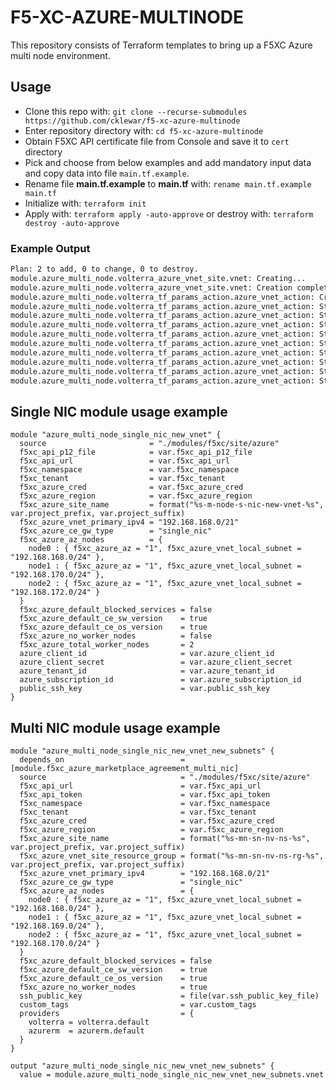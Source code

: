 # F5-XC-AZURE-MULTINODE

This repository consists of Terraform templates to bring up a F5XC Azure multi node environment.

## Usage

- Clone this repo with: `git clone --recurse-submodules https://github.com/cklewar/f5-xc-azure-multinode`
- Enter repository directory with: `cd f5-xc-azure-multinode`
- Obtain F5XC API certificate file from Console and save it to `cert` directory
- Pick and choose from below examples and add mandatory input data and copy data into file `main.tf.example`.
- Rename file __main.tf.example__ to __main.tf__ with: `rename main.tf.example main.tf`
- Initialize with: `terraform init`
- Apply with: `terraform apply -auto-approve` or destroy with: `terraform destroy -auto-approve`

### Example Output

```bash
Plan: 2 to add, 0 to change, 0 to destroy.
module.azure_multi_node.volterra_azure_vnet_site.vnet: Creating...
module.azure_multi_node.volterra_azure_vnet_site.vnet: Creation complete after 1s [id=b0573f45-9d5a-483b-a027-ca433977fb38]
module.azure_multi_node.volterra_tf_params_action.azure_vnet_action: Creating...
module.azure_multi_node.volterra_tf_params_action.azure_vnet_action: Still creating... [10s elapsed]
module.azure_multi_node.volterra_tf_params_action.azure_vnet_action: Still creating... [20s elapsed]
module.azure_multi_node.volterra_tf_params_action.azure_vnet_action: Still creating... [30s elapsed]
module.azure_multi_node.volterra_tf_params_action.azure_vnet_action: Still creating... [40s elapsed]
module.azure_multi_node.volterra_tf_params_action.azure_vnet_action: Still creating... [50s elapsed]
module.azure_multi_node.volterra_tf_params_action.azure_vnet_action: Still creating... [1m0s elapsed]
module.azure_multi_node.volterra_tf_params_action.azure_vnet_action: Still creating... [1m10s elapsed]
module.azure_multi_node.volterra_tf_params_action.azure_vnet_action: Still creating... [1m20s elapsed]
module.azure_multi_node.volterra_tf_params_action.azure_vnet_action: Still creating... [1m30s elapsed]
```

## Single NIC module usage example

````hcl
module "azure_multi_node_single_nic_new_vnet" {
  source                       = "./modules/f5xc/site/azure"
  f5xc_api_p12_file            = var.f5xc_api_p12_file
  f5xc_api_url                 = var.f5xc_api_url
  f5xc_namespace               = var.f5xc_namespace
  f5xc_tenant                  = var.f5xc_tenant
  f5xc_azure_cred              = var.f5xc_azure_cred
  f5xc_azure_region            = var.f5xc_azure_region
  f5xc_azure_site_name         = format("%s-m-node-s-nic-new-vnet-%s", var.project_prefix, var.project_suffix)
  f5xc_azure_vnet_primary_ipv4 = "192.168.168.0/21"
  f5xc_azure_ce_gw_type        = "single_nic"
  f5xc_azure_az_nodes          = {
    node0 : { f5xc_azure_az = "1", f5xc_azure_vnet_local_subnet = "192.168.168.0/24" },
    node1 : { f5xc_azure_az = "1", f5xc_azure_vnet_local_subnet = "192.168.170.0/24" },
    node2 : { f5xc_azure_az = "1", f5xc_azure_vnet_local_subnet = "192.168.172.0/24" }
  }
  f5xc_azure_default_blocked_services = false
  f5xc_azure_default_ce_sw_version    = true
  f5xc_azure_default_ce_os_version    = true
  f5xc_azure_no_worker_nodes          = false
  f5xc_azure_total_worker_nodes       = 2
  azure_client_id                     = var.azure_client_id
  azure_client_secret                 = var.azure_client_secret
  azure_tenant_id                     = var.azure_tenant_id
  azure_subscription_id               = var.azure_subscription_id
  public_ssh_key                      = var.public_ssh_key
}
````

## Multi NIC module usage example

````hcl
module "azure_multi_node_single_nic_new_vnet_new_subnets" {
  depends_on                          = [module.f5xc_azure_marketplace_agreement_multi_nic]
  source                              = "./modules/f5xc/site/azure"
  f5xc_api_url                        = var.f5xc_api_url
  f5xc_api_token                      = var.f5xc_api_token
  f5xc_namespace                      = var.f5xc_namespace
  f5xc_tenant                         = var.f5xc_tenant
  f5xc_azure_cred                     = var.f5xc_azure_cred
  f5xc_azure_region                   = var.f5xc_azure_region
  f5xc_azure_site_name                = format("%s-mn-sn-nv-ns-%s", var.project_prefix, var.project_suffix)
  f5xc_azure_vnet_site_resource_group = format("%s-mn-sn-nv-ns-rg-%s", var.project_prefix, var.project_suffix)
  f5xc_azure_vnet_primary_ipv4        = "192.168.168.0/21"
  f5xc_azure_ce_gw_type               = "single_nic"
  f5xc_azure_az_nodes                 = {
    node0 : { f5xc_azure_az = "1", f5xc_azure_vnet_local_subnet = "192.168.168.0/24" },
    node1 : { f5xc_azure_az = "1", f5xc_azure_vnet_local_subnet = "192.168.169.0/24" },
    node2 : { f5xc_azure_az = "1", f5xc_azure_vnet_local_subnet = "192.168.170.0/24" }
  }
  f5xc_azure_default_blocked_services = false
  f5xc_azure_default_ce_sw_version    = true
  f5xc_azure_default_ce_os_version    = true
  f5xc_azure_no_worker_nodes          = true
  ssh_public_key                      = file(var.ssh_public_key_file)
  custom_tags                         = var.custom_tags
  providers                           = {
    volterra = volterra.default
    azurerm  = azurerm.default
  }
}

output "azure_multi_node_single_nic_new_vnet_new_subnets" {
  value = module.azure_multi_node_single_nic_new_vnet_new_subnets.vnet

````

